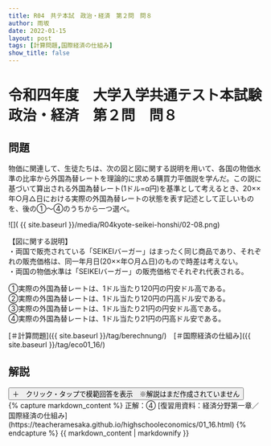 ```yaml
---
title: R04　共テ本試　政治・経済　第２問　問８
author: 雨坂
date: 2022-01-15
layout: post
tags: [計算問題,国際経済の仕組み]
show_title: false
---
```

  
# 令和四年度　大学入学共通テスト本試験　政治・経済　第２問　問８  
  
## 問題  
物価に関連して、生徒たちは、次の図と図に関する説明を用いて、各国の物価水準の比率から外国為替レートを理論的に求める購買力平価説を学んだ。この説に基づいて算出される外国為替レート(1ドル=α円)を基準として考えるとき、20××年○月△日における実際の外国為替レートの状態を表す記述として正しいものを、後の①～④のうちから一つ選べ。  
  
![]( {{ site.baseurl }}/media/R04kyote-seikei-honshi/02-08.png)  
  
【図に関する説明】  
・両国で販売されている「SEIKEIバーガー」はまったく同じ商品であり、それぞれの販売価格は、同一年月日(20××年○月△日)のもので時差は考えない。  
・両国の物価水準は「SEIKEIバーガー」の販売価格でそれぞれ代表される。  
  
①実際の外国為替レートは、1ドル当たり120円の円安ドル高である。  
②実際の外国為替レートは、1ドル当たり120円の円高ドル安である。  
③実際の外国為替レートは、1ドル当たり21円の円安ドル高である。  
④実際の外国為替レートは、1ドル当たり21円の円高ドル安である。  
  
[＃計算問題]({{ site.baseurl }}/tag/berechnung/)　[＃国際経済の仕組み]({{ site.baseurl }}/tag/eco01_16/)  
  
## 解説  
<div class="collapsible">
  <button class="collapsible-button">＋　クリック・タップで模範回答を表示　※解説はまだ作成されていません</button>
  <div class="collapsible-content">
    {% capture markdown_content %}
正解：④  
[復習用資料：経済分野第一章／国際経済の仕組み](https://teacheramesaka.github.io/highschooleconomics/01_16.html)  
    {% endcapture %}
    {{ markdown_content | markdownify }}
  </div>
</div>